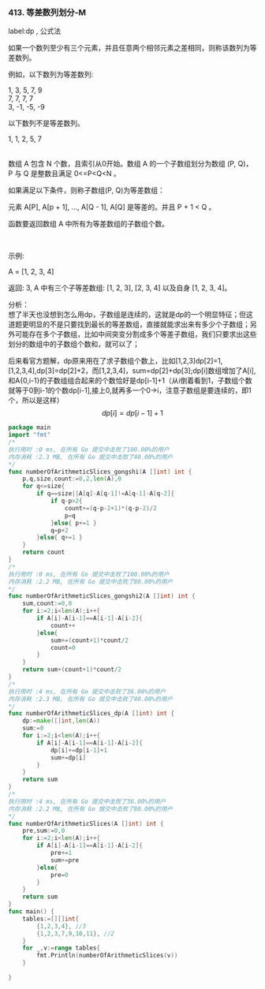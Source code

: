 ### 413. 等差数列划分-M

label:dp , 公式法

如果一个数列至少有三个元素，并且任意两个相邻元素之差相同，则称该数列为等差数列。  

例如，以下数列为等差数列:

1, 3, 5, 7, 9   
7, 7, 7, 7   
3, -1, -5, -9   

以下数列不是等差数列。

1, 1, 2, 5, 7  
 

数组 A 包含 N 个数，且索引从0开始。数组 A 的一个子数组划分为数组 (P, Q)，P 与 Q 是整数且满足 0<=P<Q<N 。

如果满足以下条件，则称子数组(P, Q)为等差数组：  

元素 A[P], A[p + 1], ..., A[Q - 1], A[Q] 是等差的。并且 P + 1 < Q 。   

函数要返回数组 A 中所有为等差数组的子数组个数。  

 

示例:

A = [1, 2, 3, 4]

返回: 3, A 中有三个子等差数组: [1, 2, 3], [2, 3, 4] 以及自身 [1, 2, 3, 4]。


分析：   
想了半天也没想到怎么用dp，子数组是连续的，这就是dp的一个明显特征；但这道题更明显的不是只要找到最长的等差数组，直接就能求出来有多少个子数组；另外可能存在多个子数组，比如中间突变分割成多个等差子数组，我们只要求出这些划分的数组中的子数组个数和，就可以了；     

后来看官方题解，dp原来用在了求子数组个数上，比如[1,2,3]dp[2]=1,[1,2,3,4],dp[3]=dp[2]+2，而[1,2,3,4]，sum=dp[2]+dp[3];dp[i]数组增加了A[i],和A{0,i-1}的子数组组合起来的个数恰好是dp[i-1]+1（从i倒着看到1，子数组个数就等于0到i-1的个数dp[i-1],接上0,就再多一个0->i，注意子数组是要连续的，即1个，所以是这样）
$$
dp[i]=dp[i-1]+1
$$

```go
package main
import "fmt"
/*
执行用时 :0 ms, 在所有 Go 提交中击败了100.00%的用户
内存消耗 :2.3 MB, 在所有 Go 提交中击败了40.00%的用户
*/
func numberOfArithmeticSlices_gongshi(A []int) int {
	p,q,size,count:=0,2,len(A),0
	for q<=size{
		if q==size||A[q]-A[q-1]!=A[q-1]-A[q-2]{
			if q-p>2{
				count+=(q-p-2+1)*(q-p-2)/2
				p=q
			}else{ p+=1 }
			q=p+2
		}else{ q+=1 }
	}
	return count
}
/*
执行用时 :0 ms, 在所有 Go 提交中击败了100.00%的用户
内存消耗 :2.2 MB, 在所有 Go 提交中击败了80.00%的用户
*/
func numberOfArithmeticSlices_gongshi2(A []int) int {
	sum,count:=0,0
	for i:=2;i<len(A);i++{
		if A[i]-A[i-1]==A[i-1]-A[i-2]{
			count++
		}else{
			sum+=(count+1)*count/2
			count=0
		}
	}
	return sum+(count+1)*count/2
}
/*
执行用时 :4 ms, 在所有 Go 提交中击败了36.00%的用户
内存消耗 :2.3 MB, 在所有 Go 提交中击败了40.00%的用户
*/
func numberOfArithmeticSlices_dp(A []int) int {
	dp:=make([]int,len(A))
	sum:=0
	for i:=2;i<len(A);i++{
		if A[i]-A[i-1]==A[i-1]-A[i-2]{
			dp[i]+=dp[i-1]+1
			sum+=dp[i]
		}
	}
	return sum
}
/*
执行用时 :4 ms, 在所有 Go 提交中击败了36.00%的用户
内存消耗 :2.2 MB, 在所有 Go 提交中击败了80.00%的用户
*/
func numberOfArithmeticSlices(A []int) int {
	pre,sum:=0,0
	for i:=2;i<len(A);i++{
		if A[i]-A[i-1]==A[i-1]-A[i-2]{
			pre+=1
			sum+=pre
		}else{
			pre=0
		}
	}
	return sum
}
func main() {
	tables:=[][]int{
		{1,2,3,4}, //3
		{1,2,3,7,9,10,11}, //2
	}
	for _,v:=range tables{
		fmt.Println(numberOfArithmeticSlices(v))
	}
	
}

```